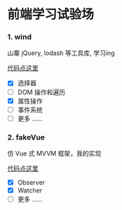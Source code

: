 # 前端学习试验场

### 1. wind

山寨 jQuery, lodash 等工具库, 学习ing

[代码点这里](./wind)

- [X] 选择器
- [ ] DOM 操作和遍历
- [X] 属性操作
- [ ] 事件系统
- [ ] 更多 ......

### 2. fakeVue

仿 Vue 式 MVVM 框架，我的实现

[代码点这里](./fakeVue)

- [X] Observer
- [X] Watcher
- [ ] 更多 ......
